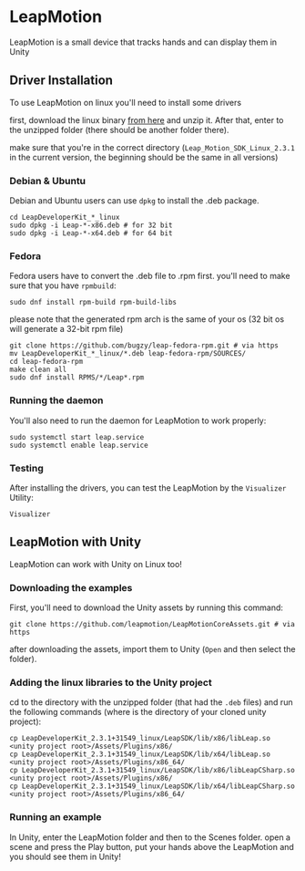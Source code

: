 # LeapMotion #
LeapMotion is a small device that tracks hands and can display them in Unity
## Driver Installation ##
To use LeapMotion on linux you'll need to install some drivers

first, download the linux binary [from here](https://developer.leapmotion.com/sdk/v2) and unzip it. After that, enter to the unzipped folder (there should be another folder there).

make sure that you're in the correct directory (`Leap_Motion_SDK_Linux_2.3.1` in the current version, the beginning should be the same in all versions)

### Debian & Ubuntu ###
Debian and Ubuntu users can use `dpkg` to install the .deb package.
````
cd LeapDeveloperKit_*_linux
sudo dpkg -i Leap-*-x86.deb # for 32 bit
sudo dpkg -i Leap-*-x64.deb # for 64 bit
````
### Fedora ###
Fedora users have to convert the .deb file to .rpm first. you'll need to make sure that you have `rpmbuild`:
````
sudo dnf install rpm-build rpm-build-libs
````
please note that the generated rpm arch is the same of your os (32 bit os will generate a 32-bit rpm file)
````
git clone https://github.com/bugzy/leap-fedora-rpm.git # via https
mv LeapDeveloperKit_*_linux/*.deb leap-fedora-rpm/SOURCES/
cd leap-fedora-rpm
make clean all
sudo dnf install RPMS/*/Leap*.rpm
````
### Running the daemon ###
You'll also need to run the daemon for LeapMotion to work properly:
````
sudo systemctl start leap.service
sudo systemctl enable leap.service
````

### Testing ###
After installing the drivers, you can test the LeapMotion by the `Visualizer` Utility:
````
Visualizer
````
## LeapMotion with Unity ##
LeapMotion can work with Unity on Linux too!
### Downloading the examples ###
First, you'll need to download the Unity assets by running this command:
````
git clone https://github.com/leapmotion/LeapMotionCoreAssets.git # via https
````
after downloading the assets, import them to Unity (`Open` and then select the folder).
### Adding the linux libraries to the Unity project ###
cd to the directory with the unzipped folder (that had the `.deb` files) and run the following commands (where <unity project root> is the directory of your cloned unity project):
````
cp LeapDeveloperKit_2.3.1+31549_linux/LeapSDK/lib/x86/libLeap.so <unity project root>/Assets/Plugins/x86/
cp LeapDeveloperKit_2.3.1+31549_linux/LeapSDK/lib/x64/libLeap.so <unity project root>/Assets/Plugins/x86_64/
cp LeapDeveloperKit_2.3.1+31549_linux/LeapSDK/lib/x86/libLeapCSharp.so <unity project root>/Assets/Plugins/x86/
cp LeapDeveloperKit_2.3.1+31549_linux/LeapSDK/lib/x64/libLeapCSharp.so <unity project root>/Assets/Plugins/x86_64/
````
### Running an example ###
In Unity, enter the LeapMotion folder and then to the Scenes folder. open a scene and press the Play button, put your hands above the LeapMotion and you should see them in Unity!

